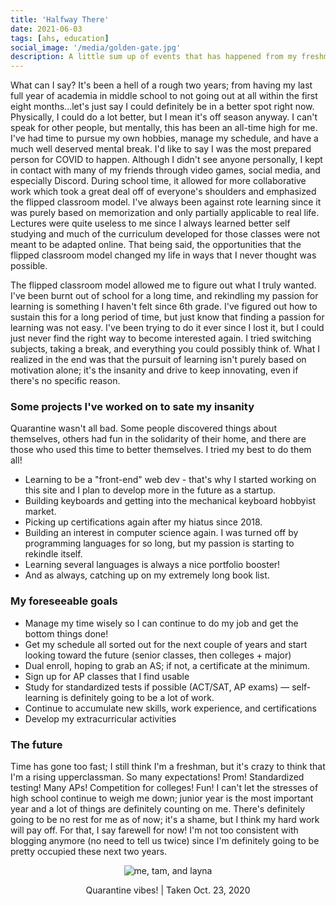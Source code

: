 ```yaml
---
title: 'Halfway There'
date: 2021-06-03
tags: [ahs, education]
social_image: '/media/golden-gate.jpg'
description: A little sum up of events that has happened from my freshman year of high school to the start of my junior year.
---
```

What can I say? It's been a hell of a rough two years; from having my last full year of academia in middle school to not going out at all within the first eight months...let's just say I could definitely be in a better spot right now. Physically, I could do a lot better, but I mean it's off season anyway. I can't speak for other people, but mentally, this has been an all-time high for me. I've had time to pursue my own hobbies, manage my schedule, and have a much well deserved mental break. I'd like to say I was the most prepared person for COVID to happen. Although I didn't see anyone personally, I kept in contact with many of my friends through video games, social media, and especially Discord. During school time, it allowed for more collaborative work which took a great deal off of everyone's shoulders and emphasized the flipped classroom model. I've always been against rote learning since it was purely based on memorization and only partially applicable to real life. Lectures were quite useless to me since I always learned better self studying and much of the curriculum developed for those classes were not meant to be adapted online. That being said, the opportunities that the flipped classroom model changed my life in ways that I never thought was possible.


The flipped classroom model allowed me to figure out what I truly wanted. I've been burnt out of school for a long time, and rekindling my passion for learning is something I haven't felt since 6th grade. I've figured out how to sustain this for a long period of time, but just know that finding a passion for learning was not easy. I've been trying to do it ever since I lost it, but I could just never find the right way to become interested again. I tried switching subjects, taking a break, and everything you could possibly think of. What I realized in the end was that the pursuit of learning isn't purely based on motivation alone; it's the insanity and drive to keep innovating, even if there's no specific reason.


### Some projects I've worked on to sate my insanity
Quarantine wasn't all bad. Some people discovered things about themselves, others had fun in the solidarity of their home, and there are those who used this time to better themselves. I tried my best to do them all!
* Learning to be a "front-end" web dev - that's why I started working on this site and I plan to develop more in the future as a startup.
* Building keyboards and getting into the mechanical keyboard hobbyist market.
* Picking up certifications again after my hiatus since 2018.
* Building an interest in computer science again. I was turned off by programming languages for so long, but my passion is starting to rekindle itself.
* Learning several languages is always a nice portfolio booster!
* And as always, catching up on my extremely long book list.


### My foreseeable goals
* Manage my time wisely so I can continue to do my job and get the bottom things done!
* Get my schedule all sorted out for the next couple of years and start looking toward the future (senior classes, then colleges + major)
* Dual enroll, hoping to grab an AS; if not, a certificate at the minimum.
* Sign up for AP classes that I find usable
* Study for standardized tests if possible (ACT/SAT, AP exams) — self-learning is definitely going to be a lot of work.
* Continue to accumulate new skills, work experience, and certifications
* Develop my extracurricular activities


### The future
Time has gone too fast; I still think I'm a freshman, but it's crazy to think that I'm a rising upperclassman. So many expectations! Prom! Standardized testing! Many APs! Competition for colleges! Fun! I can't let the stresses of high school continue to weigh me down; junior year is the most important year and a lot of things are definitely counting on me. There's definitely going to be no rest for me as of now; it's a shame, but I think my hard work will pay off. For that, I say farewell for now! I'm not too consistent with blogging anymore (no need to tell us twice) since I'm definitely going to be pretty occupied these next two years.


<p align="center">
  <img src="/media/blogimg/120701292-865f4c00-c467-11eb-91db-6d2cc6298849.png" alt="me, tam, and layna"/>
</p>

<p align="center">Quarantine vibes! | Taken Oct. 23, 2020</p>
